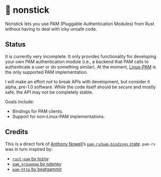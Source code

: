 # 🍳 nonstick

Nonstick lets you use PAM (Pluggable Authentication Modules) from Rust without having to deal with icky unsafe code.

## Status

It is currently very incomplete.
It only provides functionality for developing your own PAM authentication module (i.e., a backend that PAM calls to authenticate a user or do something similar).
At the moment, [Linux-PAM](https://github.com/linux-pam/linux-pam) is the only supported PAM implementation.

I will make an effort not to break APIs with development, but consider it alpha, pre-1.0 software.
While the code itself should be _secure_ and mostly safe, the API may not be completely stable.

Goals include:

- Bindings for PAM clients.
- Support for non–Linux-PAM implementations.

## Credits

This is a direct fork of [Anthony Nowell](http://anowell.com/)’s [`pam-rs`/`pam-bindings` crate](https://crates.io/crates/pam-bindings).
`pam-rs` was in turn inspired by:

- [`rust-pam` by tozny](https://github.com/tozny/rust-pam)
- [`pam_groupmap` by ndenev](https://github.com/ndenev/pam_groupmap)
- [`pam-http` by beatgammit](https://github.com/beatgammit/pam-http)
